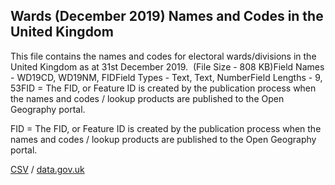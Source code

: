 ## Wards (December 2019) Names and Codes in the United Kingdom

This file contains the names and codes for electoral wards/divisions in the United Kingdom as at 31st December 2019.  (File Size - 808 KB)Field Names - WD19CD, WD19NM, FIDField Types - Text, Text, NumberField Lengths - 9, 53FID = The FID, or Feature ID is created by the publication process when the names and codes / lookup products are published to the Open Geography portal. 

FID = The FID, or Feature ID is created by the publication process when the names and codes / lookup products are published to the Open Geography portal. 

[CSV](../csv/242.csv) / [data.gov.uk](https://data.gov.uk/dataset/ffc266ae-9fa8-4b89-b9aa-8c44efa8dd9a/wards-december-2019-names-and-codes-in-the-united-kingdom)


